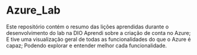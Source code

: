 # Azure_Lab
Este repositório contém o resumo das lições aprendidas durante o desenvolvimento do lab na DIO
Aprendi sobre a criação de conta no Azure;
E tive uma visualização geral de todas as funcionalidades do que o Azure é capaz;
Podendo explorar e entender melhor cada funcionalidade.
